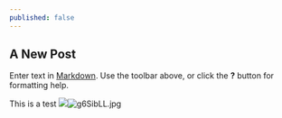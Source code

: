 ```yaml
---
published: false
---
```

## A New Post

Enter text in [Markdown](http://daringfireball.net/projects/markdown/). Use the toolbar above, or click the **?** button for formatting help.

This is a test ![]({{site.baseurl}}/_posts/g6SibLL.jpg)![g6SibLL.jpg]({{site.baseurl}}/_posts/g6SibLL.jpg)

